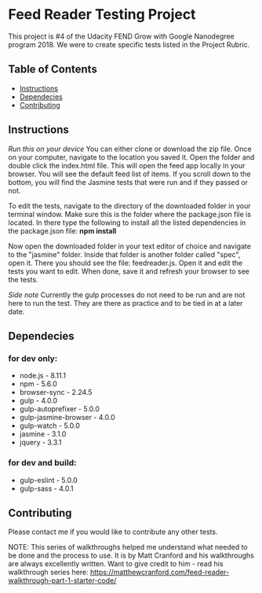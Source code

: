 # Feed Reader Testing Project

This project is #4 of the Udacity FEND Grow with Google Nanodegree program 2018.
We were to create specific tests listed in the Project Rubric.


## Table of Contents
* [Instructions](#instructions)
* [Dependecies](#dependecies)
* [Contributing](#contributing)


## Instructions
_Run this on your device_
You can either clone or download the zip file.  Once on your computer, navigate to the location you saved it.  Open the folder and double click the index.html file.  This will open the feed app locally in your browser. You will see the default feed list of items. If you scroll down to the bottom, you will find the Jasmine tests that were run and if they passed or not. 

To edit the tests, navigate to the directory of the downloaded folder in your terminal window.  Make sure this is the folder where the package.json file is located.  In there type the following to install all the listed dependencies in the package.json file:  **npm install**

Now open the downloaded folder in your text editor of choice and navigate to the "jasmine" folder. Inside that folder is another folder called "spec", open it.  There you should see the file:  feedreader.js.  Open it and edit the tests you want to edit.  When done, save it and refresh your browser to see the tests. 

_Side note_
Currently the gulp processes do not need to be run and are not here to run the test.  They are there as practice and to be tied in at a later date.


## Dependecies
  ### for dev only:
  * node.js - 8.11.1
  * npm - 5.6.0
  * browser-sync - 2.24.5
  * gulp - 4.0.0
  * gulp-autoprefixer - 5.0.0
  * gulp-jasmine-browser - 4.0.0
  * gulp-watch - 5.0.0
  * jasmine - 3.1.0
  * jquery - 3.3.1

  ### for dev and build:
  * gulp-eslint - 5.0.0
  * gulp-sass - 4.0.1


## Contributing
Please contact me if you would like to contribute any other tests.

NOTE:  This series of walkthroughs helped me understand what needed to be done and the process to use.  It is by Matt Cranford and his walkthroughs are always excellently written.  Want to give credit to him - read his walkthrough series here:  https://matthewcranford.com/feed-reader-walkthrough-part-1-starter-code/
